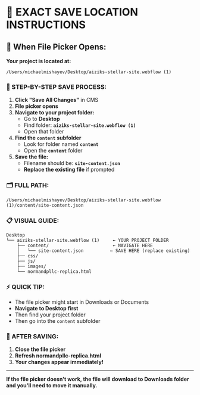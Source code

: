 # 📁 EXACT SAVE LOCATION INSTRUCTIONS

## 🎯 When File Picker Opens:

**Your project is located at:**
```
/Users/michaelmishayev/Desktop/aiziks-stellar-site.webflow (1)
```

### 📍 STEP-BY-STEP SAVE PROCESS:

1. **Click "Save All Changes"** in CMS
2. **File picker opens** 
3. **Navigate to your project folder:**
   - Go to **Desktop** 
   - Find folder: **`aiziks-stellar-site.webflow (1)`**
   - Open that folder
4. **Find the `content` subfolder**
   - Look for folder named **`content`**
   - Open the **`content`** folder
5. **Save the file:**
   - Filename should be: **`site-content.json`**
   - **Replace the existing file** if prompted

### 🗂️ FULL PATH:
```
/Users/michaelmishayev/Desktop/aiziks-stellar-site.webflow (1)/content/site-content.json
```

### 📋 VISUAL GUIDE:
```
Desktop
└── aiziks-stellar-site.webflow (1)     ← YOUR PROJECT FOLDER
    ├── content/                        ← NAVIGATE HERE
    │   └── site-content.json          ← SAVE HERE (replace existing)
    ├── css/
    ├── js/
    ├── images/
    └── normandpllc-replica.html
```

### ⚡ QUICK TIP:
- The file picker might start in Downloads or Documents
- **Navigate to Desktop first**
- Then find your project folder
- Then go into the `content` subfolder

### 🔄 AFTER SAVING:
1. **Close the file picker**
2. **Refresh normandpllc-replica.html** 
3. **Your changes appear immediately!**

---

**If the file picker doesn't work, the file will download to Downloads folder and you'll need to move it manually.**